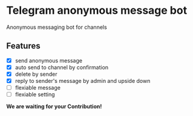 # Telegram anonymous message bot

Anonymous messaging bot for channels

## Features

- [x] send anonymous message
- [x] auto send to channel by confirmation
- [x] delete by sender
- [x] reply to sender's message by admin and upside down
- [ ] flexiable message
- [ ] flexiable setting

**We are waiting for your Contribution!**
